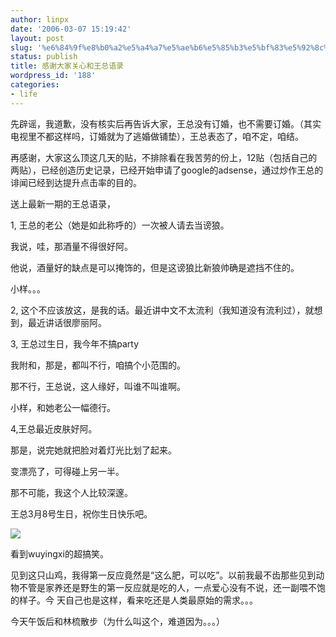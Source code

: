 ```yaml
---
author: linpx
date: '2006-03-07 15:19:42'
layout: post
slug: '%e6%84%9f%e8%b0%a2%e5%a4%a7%e5%ae%b6%e5%85%b3%e5%bf%83%e5%92%8c%e7%8e%8b%e6%80%bb%e8%af%ad%e5%bd%95'
status: publish
title: 感谢大家关心和王总语录
wordpress_id: '188'
categories:
- life
---
```


先辟谣，我道歉，没有核实后再告诉大家，王总没有订婚，也不需要订婚。（其实电视里不都这样吗，订婚就为了逃婚做铺垫），王总表态了，咱不定，咱结。

  
再感谢，大家这么顶这几天的贴，不排除看在我苦劳的份上，12贴（包括自己的两贴），已经创造历史记录，已经开始申请了google的adsense，通过炒作王总的
诽闻已经到达提升点击率的目的。

  
送上最新一期的王总语录，

  
1, 王总的老公（她是如此称呼的）一次被人请去当谤狼。

我说，哇，那酒量不得很好阿。

他说，酒量好的缺点是可以掩饰的，但是这谤狼比新狼帅确是遮挡不住的。

小样。。。

  
2, 这个不应该放这，是我的话。最近讲中文不太流利（我知道没有流利过），就想到，最近讲话很廖丽阿。

  
3, 王总过生日，我今年不搞party

我附和，那是，都叫不行，咱搞个小范围的。

那不行，王总说，这人缘好，叫谁不叫谁啊。

小样，和她老公一幅德行。

  
4,王总最近皮肤好阿。

那是，说完她就把脸对着灯光比划了起来。

变漂亮了，可得碰上另一半。

那不可能，我这个人比较深邃。

  
王总3月8号生日，祝你生日快乐吧。

  

![](http://static.flickr.com/48/106660909_55897116af.jpg?v=0)

  
看到wuyingxi的超搞笑。

见到这只山鸡，我得第一反应竟然是“这么肥，可以吃”。以前我最不齿那些见到动物不管是家养还是野生的第一反应就是吃的人，一点爱心没有不说，还一副喂不饱的样子。今
天自己也是这样，看来吃还是人类最原始的需求。。。

  
今天午饭后和林梳散步（为什么叫这个，难道因为。。。）

